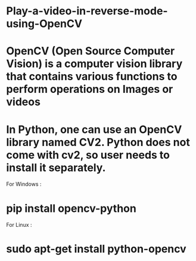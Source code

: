 # Play-a-video-in-reverse-mode-using-OpenCV
# OpenCV (Open Source Computer Vision) is a computer vision library that contains various functions to perform operations on Images or videos
# In Python, one can use an OpenCV library named CV2. Python does not come with cv2, so user needs to install it separately. 
For Windows : 
# pip install opencv-python
For Linux : 
# sudo apt-get install python-opencv
